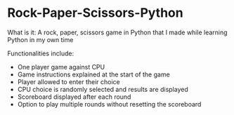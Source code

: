 # Rock-Paper-Scissors-Python

What is it: 
A rock, paper, scissors game in Python that I made while learning Python in my own time

Functionalities include:
* One player game against CPU
* Game instructions explained at the start of the game
* Player allowed to enter their choice 
* CPU choice is randomly selected and results are displayed
* Scoreboard displayed after each round 
* Option to play multiple rounds without resetting the scoreboard 
